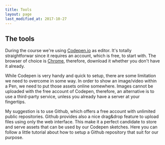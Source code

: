 ```yaml
---
title: Tools
layout: page
last_modified_at: 2017-10-27
---
```


## The tools

During the course we're using [Codepen.io](https://codepen.io/) as editor. It's totally straightforwar since it requires an account, which is free, to start with. The browser of choice is [Chrome](https://www.google.com/chrome/), therefore, download it whether you don't have it already.

While Codepen is very handy and quick to setup, there are some limitation we need to overcome in some way. In order to show an image/video within a Pen, we need to put those assets online somewhere. Images cannot be uploaded with the free account of Codepen, therefore, an alternative is to use a third-party service, unless you already have a server at your fingertips.

My suggestion is to use Github, which offers a free account with unlimited public repositories. Github provides also a nice drag&drop feature to upload files using only the web interface. This make it a perfect candidate to store and serve assets that can be used by our Codepen sketches. Here you can follow a little tutorial about how to setup a Github repository that suit for our purpose.
